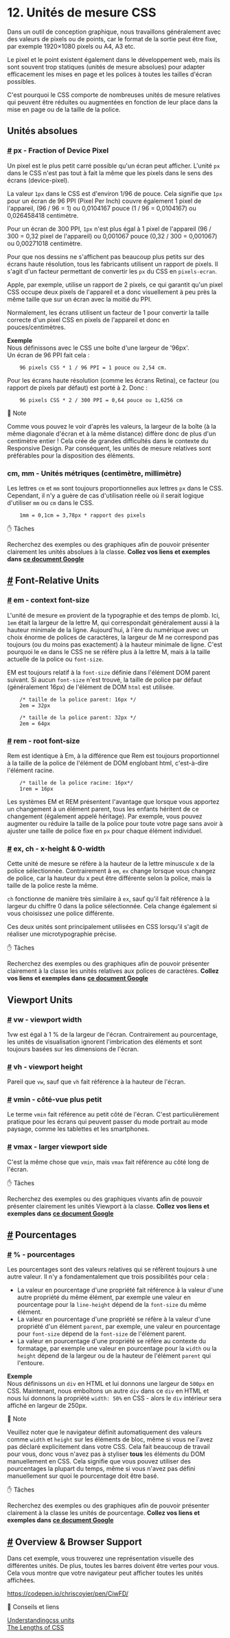 # 12. Unités de mesure CSS

Dans un outil de conception graphique, nous travaillons généralement avec des valeurs de pixels ou de points, car le format de la sortie peut être fixe, par exemple 1920×1080 pixels ou A4, A3 etc.

Le pixel et le point existent également dans le développement web, mais ils sont souvent trop statiques (unités de mesure absolues) pour adapter efficacement les mises en page et les polices à toutes les tailles d'écran possibles.

C'est pourquoi le CSS comporte de nombreuses unités de mesure relatives qui peuvent être réduites ou augmentées en fonction de leur place dans la mise en page ou de la taille de la police.

## Unités absolues

### [#](12.unite\_mesure.md#px-fraction-of-de-device-pixel) px - Fraction of Device Pixel

Un pixel est le plus petit carré possible qu'un écran peut afficher. L'unité `px` dans le CSS n'est pas tout à fait la même que les pixels dans le sens des écrans (device-pixel).

La valeur `1px` dans le CSS est d'environ 1/96 de pouce. Cela signifie que `1px` pour un écran de 96 PPI (Pixel Per Inch) couvre également 1 pixel de l'appareil, (96 / 96 = 1) ou 0,0104167 pouce (1 / 96 = 0,0104167) ou 0,026458418 centimètre.

Pour un écran de 300 PPI, `1px` n'est plus égal à 1 pixel de l'appareil (96 / 300 = 0,32 pixel de l'appareil) ou 0,001067 pouce (0,32 / 300 = 0,001067) ou 0,00271018 centimètre.

Pour que nos dessins ne s'affichent pas beaucoup plus petits sur des écrans haute résolution, tous les fabricants utilisent un rapport de pixels. Il s'agit d'un facteur permettant de convertir les `px` du CSS en `pixels-ecran`.

Apple, par exemple, utilise un rapport de 2 pixels, ce qui garantit qu'un pixel CSS occupe deux pixels de l'appareil et a donc visuellement à peu près la même taille que sur un écran avec la moitié du PPI.

Normalement, les écrans utilisent un facteur de 1 pour convertir la taille correcte d'un pixel CSS en pixels de l'appareil et donc en pouces/centimètres.

**Exemple**\
Nous définissons avec le CSS une boîte d'une largeur de '96px'.\
Un écran de 96 PPI fait cela :

```
    96 pixels CSS * 1 / 96 PPI = 1 pouce ou 2,54 cm.
```

Pour les écrans haute résolution (comme les écrans Retina), ce facteur (ou rapport de pixels par défaut) est porté à 2. Donc :

```
    96 pixels CSS * 2 / 300 PPI = 0,64 pouce ou 1,6256 cm
```

:memo: Note

Comme vous pouvez le voir d'après les valeurs, la largeur de la boîte (à la même diagonale d'écran et à la même distance) diffère donc de plus d'un centimètre entier ! Cela crée de grandes difficultés dans le contexte du Responsive Design. Par conséquent, les unités de mesure relatives sont préférables pour la disposition des éléments.

### cm, mm - Unités métriques (centimètre, millimètre)

Les lettres `cm` et `mm` sont toujours proportionnelles aux lettres `px` dans le CSS. Cependant, il n'y a guère de cas d'utilisation réelle où il serait logique d'utiliser `mm` ou `cm` dans le CSS.

```
    1mm = 0,1cm = 3,78px * rapport des pixels
```

:hand: Tâches

Recherchez des exemples ou des graphiques afin de pouvoir présenter clairement les unités absolues à la classe. **Collez vos liens et exemples dans** [**ce document Google**](https://docs.google.com/document/d/1FVECv-BMZ94r4JcY7wzeClPwIXUk9\_cMdktX4BbQOXY/edit)

## [#](12.unite\_mesure.md#font-relative-units) Font-Relative Units

### [#](12.unite\_mesure.md#em-context-font-size) em - context font-size

L'unité de mesure `em` provient de la typographie et des temps de plomb. Ici, `1em` était la largeur de la lettre M, qui correspondait généralement aussi à la hauteur minimale de la ligne. Aujourd'hui, à l'ère du numérique avec un choix énorme de polices de caractères, la largeur de M ne correspond pas toujours (ou du moins pas exactement) à la hauteur minimale de ligne. C'est pourquoi le `em` dans le CSS ne se réfère plus à la lettre M, mais à la taille actuelle de la police ou `font-size`.

EM est toujours relatif à la `font-size` définie dans l'élément DOM parent suivant. Si aucun `font-size` n'est trouvé, la taille de police par défaut (généralement 16px) de l'élément de DOM `html` est utilisée.

```
    /* taille de la police parent: 16px */
    2em = 32px
    
    /* taille de la police parent: 32px */
    2em = 64px
```

### [#](12.unite\_mesure.md#rem-root-font-size) rem - root font-size

Rem est identique à Em, à la différence que Rem est toujours proportionnel à la taille de la police de l'élément de DOM englobant html, c'est-à-dire l'élément racine.

```
    /* taille de la police racine: 16px*/
    1rem = 16px
```

Les systèmes EM et REM présentent l'avantage que lorsque vous apportez un changement à un élément parent, tous les enfants héritent de ce changement (également appelé héritage). Par exemple, vous pouvez augmenter ou réduire la taille de la police pour toute votre page sans avoir à ajuster une taille de police fixe en `px` pour chaque élément individuel.

### [#](12.unite\_mesure.md#ex-ch-x-height-0-width) ex, ch - x-height & 0-width

Cette unité de mesure se réfère à la hauteur de la lettre minuscule x de la police sélectionnée. Contrairement à `em`, `ex` change lorsque vous changez de police, car la hauteur du x peut être différente selon la police, mais la taille de la police reste la même.

`ch` fonctionne de manière très similaire à `ex`, sauf qu'il fait référence à la largeur du chiffre 0 dans la police sélectionnée. Cela change également si vous choisissez une police différente.

Ces deux unités sont principalement utilisées en CSS lorsqu'il s'agit de réaliser une microtypographie précise.

:hand: Tâches

Recherchez des exemples ou des graphiques afin de pouvoir présenter clairement à la classe les unités relatives aux polices de caractères. **Collez vos liens et exemples dans** [**ce document Google**](https://docs.google.com/document/d/1FVECv-BMZ94r4JcY7wzeClPwIXUk9\_cMdktX4BbQOXY/edit)

## Viewport Units

### [#](12.unite\_mesure.md#vw-viewport-width) vw - viewport width

1vw est égal à 1 % de la largeur de l'écran. Contrairement au pourcentage, les unités de visualisation ignorent l'imbrication des éléments et sont toujours basées sur les dimensions de l'écran.

### [#](12.unite\_mesure.md#vh-viewport-height) vh - viewport height

Pareil que `vw`, sauf que `vh` fait référence à la hauteur de l'écran.

### [#](12.unite\_mesure.md#vmin-smaller-côté-vue) vmin - côté-vue plus petit

Le terme `vmin` fait référence au petit côté de l'écran. C'est particulièrement pratique pour les écrans qui peuvent passer du mode portrait au mode paysage, comme les tablettes et les smartphones.

### [#](12.unite\_mesure.md#vmax-larger-viewport-side) vmax - larger viewport side

C'est la même chose que `vmin`, mais `vmax` fait référence au côté long de l'écran.

:hand: Tâches

Recherchez des exemples ou des graphiques vivants afin de pouvoir présenter clairement les unités Viewport à la classe. **Collez vos liens et exemples dans** [**ce document Google**](https://docs.google.com/document/d/1FVECv-BMZ94r4JcY7wzeClPwIXUk9\_cMdktX4BbQOXY/edit)

## [#](12.unite\_mesure.md#pourcent) Pourcentages

### [#](12.unite\_mesure.md#pourcentage) % - pourcentages

Les pourcentages sont des valeurs relatives qui se réfèrent toujours à une autre valeur. Il n'y a fondamentalement que trois possibilités pour cela :

* La valeur en pourcentage d'une propriété fait référence à la valeur d'une autre propriété du même élément, par exemple une valeur en pourcentage pour la `line-height` dépend de la `font-size` du même élément.
* La valeur en pourcentage d'une propriété se réfère à la valeur d'une propriété d'un élément `parent`, par exemple, une valeur en pourcentage pour `font-size` dépend de la `font-size` de l'élément parent.
* La valeur en pourcentage d'une propriété se réfère au contexte du formatage, par exemple une valeur en pourcentage pour la `width` ou la `height` dépend de la largeur ou de la hauteur de l'élément `parent` qui l'entoure.

**Exemple**\
Nous définissons un `div` en HTML et lui donnons une largeur de `500px` en CSS. Maintenant, nous emboîtons un autre `div` dans ce `div` en HTML et nous lui donnons la propriété `width: 50%` en CSS - alors le `div` intérieur sera affiché en largeur de 250px.

:memo: Note

Veuillez noter que le navigateur définit automatiquement des valeurs comme `width` et `height` sur les éléments de bloc, même si vous ne l'avez pas déclaré explicitement dans votre CSS. Cela fait beaucoup de travail pour vous, donc vous n'avez pas à styliser **tous** les éléments du DOM manuellement en CSS. Cela signifie que vous pouvez utiliser des pourcentages la plupart du temps, même si vous n'avez pas défini manuellement sur quoi le pourcentage doit être basé.

:hand: Tâches

Recherchez des exemples ou des graphiques afin de pouvoir présenter clairement à la classe les unités de pourcentage. **Collez vos liens et exemples dans** [**ce document Google**](https://docs.google.com/document/d/1FVECv-BMZ94r4JcY7wzeClPwIXUk9\_cMdktX4BbQOXY/edit)

## [#](12.unite\_mesure.md#overview-browser-support) Overview & Browser Support

Dans cet exemple, vous trouverez une représentation visuelle des différentes unités. De plus, toutes les barres doivent être vertes pour vous. Cela vous montre que votre navigateur peut afficher toutes les unités affichées.

https://codepen.io/chriscoyier/pen/CiwFD/

:link: Conseils et liens

[Understandingcss units](https://webplatform.github.io/docs/tutorials/understanding-css-units/)\
[The Lengths of CSS](https://css-tricks.com/the-lengths-of-css/)
